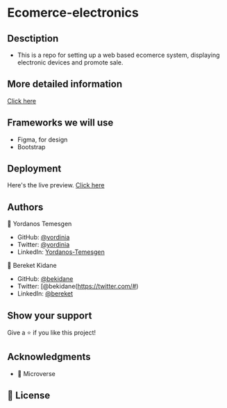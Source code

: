# Ecomerce-electronics

## Desctiption

* This is a repo for setting up a web based ecomerce system, displaying electronic devices and promote sale.

## More detailed information
  [Click here](https://docs.google.com/document/d/1WIJcfQERD-vmRIlW7q_-c3ZdjaiQwOEcFm1GJOZ-9To/edit?usp=sharing) 

## Frameworks we will use

* Figma, for design
* Bootstrap

## Deployment

Here's the live preview. [Click here](https://yordinia.github.io/ecomerce-electronics.github.io/)

## Authors

👤 Yordanos Temesgen

- GitHub: [@yordinia](https://github.com/yordinia)
- Twitter: [@yordinia](https://twitter.com/yordinia)
- LinkedIn: [Yordanos-Temesgen](https://linkedin.com/in/yordanos-temesgen-251b6a202)

👤 Bereket Kidane

- GitHub: [@bekidane](https://github.com/#)
- Twitter: [@bekidane(https://twitter.com/#)
- LinkedIn: [@bereket](#)

## Show your support

Give a ⭐️ if you like this project!

## Acknowledgments

- 🤝 Microverse

## 📝 License
 
